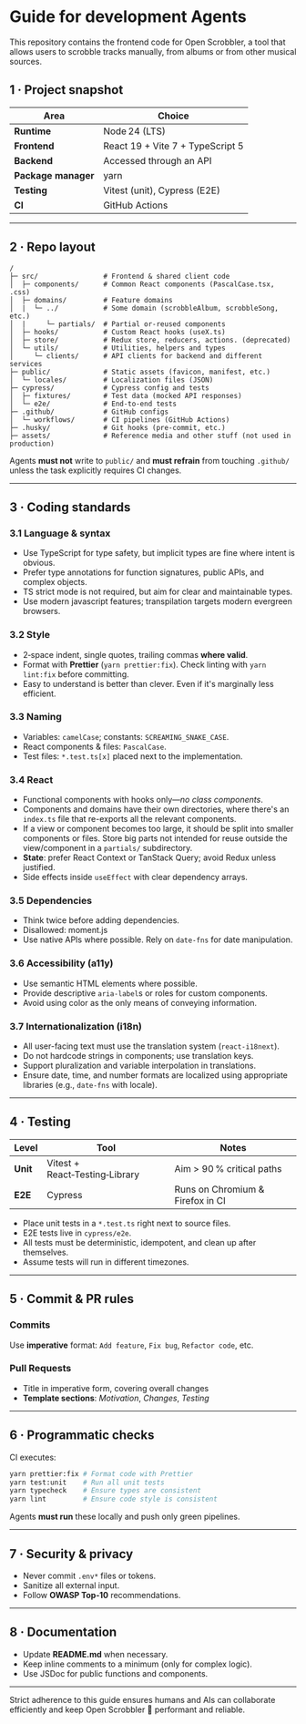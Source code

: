 # Guide for development Agents

This repository contains the frontend code for Open Scrobbler, a tool that allows users to scrobble tracks manually, from albums or from other musical sources.

## 1 · Project snapshot

| Area                | Choice                           |
| ------------------- | -------------------------------- |
| **Runtime**         | Node 24 (LTS)                    |
| **Frontend**        | React 19 + Vite 7 + TypeScript 5 |
| **Backend**         | Accessed through an API          |
| **Package manager** | yarn                             |
| **Testing**         | Vitest (unit), Cypress (E2E)     |
| **CI**              | GitHub Actions                   |

---

## 2 · Repo layout

```
/
├─ src/                # Frontend & shared client code
│  ├─ components/      # Common React components (PascalCase.tsx, .css)
│  ├─ domains/         # Feature domains
│  |  └─ ../           # Some domain (scrobbleAlbum, scrobbleSong, etc.)
│  |     └─ partials/  # Partial or-reused components
│  ├─ hooks/           # Custom React hooks (useX.ts)
│  ├─ store/           # Redux store, reducers, actions. (deprecated)
│  └─ utils/           # Utilities, helpers and types
│     └─ clients/      # API clients for backend and different services
├─ public/             # Static assets (favicon, manifest, etc.)
│  └─ locales/         # Localization files (JSON)
├─ cypress/            # Cypress config and tests
│  ├─ fixtures/        # Test data (mocked API responses)
│  └─ e2e/             # End-to-end tests
├─ .github/            # GitHub configs
│  └─ workflows/       # CI pipelines (GitHub Actions)
├─ .husky/             # Git hooks (pre-commit, etc.)
├─ assets/             # Reference media and other stuff (not used in production)
```

Agents **must not** write to `public/` and **must refrain** from touching `.github/` unless the task explicitly requires CI changes.

---

## 3 · Coding standards

### 3.1 Language & syntax

- Use TypeScript for type safety, but implicit types are fine where intent is obvious.
- Prefer type annotations for function signatures, public APIs, and complex objects.
- TS strict mode is not required, but aim for clear and maintainable types.
- Use modern javascript features; transpilation targets modern evergreen browsers.

### 3.2 Style

- 2‑space indent, single quotes, trailing commas **where valid**.
- Format with **Prettier** (`yarn prettier:fix`).
  Check linting with `yarn lint:fix` before committing.
- Easy to understand is better than clever. Even if it's marginally less efficient.

### 3.3 Naming

- Variables: `camelCase`; constants: `SCREAMING_SNAKE_CASE`.
- React components & files: `PascalCase`.
- Test files: `*.test.ts[x]` placed next to the implementation.

### 3.4 React

- Functional components with hooks only—*no class components*.
- Components and domains have their own directories, where there's an `index.ts` file that re-exports all the relevant components.
- If a view or component becomes too large, it should be split into smaller components or files.
  Store big parts not intended for reuse outside the view/component in a `partials/` subdirectory.
- **State**: prefer React Context or TanStack Query; avoid Redux unless justified.
- Side effects inside `useEffect` with clear dependency arrays.

### 3.5 Dependencies

- Think twice before adding dependencies.
- Disallowed: moment.js
- Use native APIs where possible. Rely on `date-fns` for date manipulation.

### 3.6 Accessibility (a11y)

- Use semantic HTML elements where possible.
- Provide descriptive `aria-label`s or roles for custom components.
- Avoid using color as the only means of conveying information.

### 3.7 Internationalization (i18n)

- All user-facing text must use the translation system (`react-i18next`).
- Do not hardcode strings in components; use translation keys.
- Support pluralization and variable interpolation in translations.
- Ensure date, time, and number formats are localized using appropriate libraries (e.g., `date-fns` with locale).

---

## 4 · Testing

| Level     | Tool                           | Notes                            |
| --------- | ------------------------------ | -------------------------------- |
| **Unit**  | Vitest + React‑Testing‑Library | Aim > 90 % critical paths        |
| **E2E**   | Cypress                        | Runs on Chromium & Firefox in CI |

- Place unit tests in a `*.test.ts` right next to source files.
- E2E tests live in `cypress/e2e`.
- All tests must be deterministic, idempotent, and clean up after themselves.
- Assume tests will run in different timezones.

---

## 5 · Commit & PR rules

### Commits

Use **imperative** format: `Add feature`, `Fix bug`, `Refactor code`, etc.


### Pull Requests

- Title in imperative form, covering overall changes
- **Template sections**: *Motivation*, *Changes*, *Testing*

---

## 6 · Programmatic checks

CI executes:

```sh
yarn prettier:fix # Format code with Prettier
yarn test:unit    # Run all unit tests
yarn typecheck    # Ensure types are consistent
yarn lint         # Ensure code style is consistent
```

Agents **must run** these locally and push only green pipelines.


---

## 7 · Security & privacy

- Never commit `.env*` files or tokens.
- Sanitize all external input.
- Follow **OWASP Top‑10** recommendations.

---

## 8 · Documentation

- Update **README.md** when necessary.
- Keep inline comments to a minimum (only for complex logic).
- Use JSDoc for public functions and components.

---

Strict adherence to this guide ensures humans and AIs can collaborate efficiently and keep Open Scrobbler 🚀 performant and reliable.
